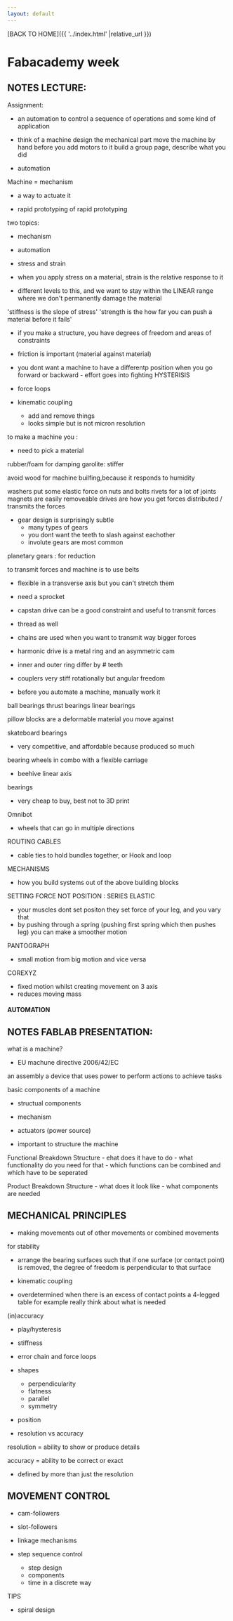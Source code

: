```yaml
---
layout: default
---
```


[BACK TO HOME]({{ '../index.html' |relative_url }})


# Fabacademy week


## NOTES LECTURE:

Assignment:
- an automation to control a sequence of operations and some kind of application

- think of a machine
design the mechanical part
move the machine by hand before you add motors to it
build a group page, describe what you did

- automation



Machine = mechanism
- a way to actuate it




- rapid prototyping of rapid prototyping

two topics:

- mechanism
- automation


- stress and strain
- when you apply stress on a material, strain is the relative response to it

- different levels to this, and we want to stay within the LINEAR range where we don't permanently damage the material

'stiffness is the slope of stress'
'strength is the how far you can push a material before it fails'

- if you make a structure, you have degrees of freedom and areas of constraints


- friction is important (material against material)


- you dont want a machine to have a differentp position when you go forward or backward - effort goes into fighting HYSTERISIS

- force loops

- kinematic coupling
    - add and remove things
    - looks simple but is not
    micron resolution

to make a machine you :

- need to pick a material

rubber/foam for damping
garolite: stiffer

avoid wood for machine builfing,because it responds to humidity

washers put some elastic force on nuts and bolts
rivets for a lot of joints
magnets are easily removeable
drives are how you get forces distributed / transmits the forces


- gear design is surprisingly subtle
    - many types of gears
    - you dont want the teeth to slash against eachother
    - involute gears are most common


planetary gears : for reduction

 to transmit forces and machine is to use belts
 - flexible in a transverse axis but you can't stretch them
- need a sprocket

- capstan drive can be a good constraint and useful to transmit forces
- thread as well


- chains are used when you want to transmit way bigger forces

- harmonic drive is a metal ring and an asymmetric cam
- inner and outer ring differ by # teeth


- couplers
very stiff rotationally
but angular freedom


- before you automate a machine, manually work it 


ball bearings
thrust bearings
linear bearings

pillow blocks are a deformable material you move against

skateboard bearings
- very competitive, and affordable because produced so much


bearing wheels in combo with a flexible carriage
- beehive linear axis

bearings
- very cheap to buy, best not to 3D print


Omnibot
- wheels that can go in multiple directions

ROUTING CABLES
- cable ties to hold bundles together, or Hook and loop

MECHANISMS
- how you build systems out of the above building blocks

SETTING FORCE NOT POSITION : SERIES ELASTIC
- your muscles dont set positon they set force of your leg, and you vary that
- by pushing through a spring (pushing first spring which then pushes leg) you can make a smoother motion


PANTOGRAPH
- small motion from big motion and vice versa

COREXYZ
- fixed motion whilst creating movement on 3 axis
- reduces moving mass

#### AUTOMATION




## NOTES FABLAB PRESENTATION:

what is a machine?
- EU machune directive 2006/42/EC

an assembly
a device that uses power to perform actions to achieve tasks


basic components of a machine
- structual components
- mechanism
- actuators (power source)


- important to structure the machine

Functional Breakdown Structure
    - ehat does it have to do
    - what functionality do you need for that
    - which functions can be combined and which have to be seperated


Product Breakdown Structure
    - what does it look like
    - what components are needed


## MECHANICAL PRINCIPLES

- making movements out of other movements or combined movements


for stability
- arrange the bearing surfaces such that if one surface (or contact point) is removed, the degree of freedom is perpendicular to that surface

- kinematic coupling

- overdetermined
when there is an excess of contact points
a 4-legged table for example
really think about what is needed


(in)accuracy

- play/hysteresis
- stiffness
- error chain and force loops
- shapes
    - perpendicularity
    - flatness
    - parallel
    - symmetry
- position


- resolution vs accuracy

resolution = ability to show or produce details

accuracy   = ability to be correct or exact
- defined by more than just the resolution


## MOVEMENT CONTROL

- cam-followers
- slot-followers


- linkage mechanisms

- step sequence control
    - step design
    - components
    - time in a discrete way


TIPS
- spiral design

